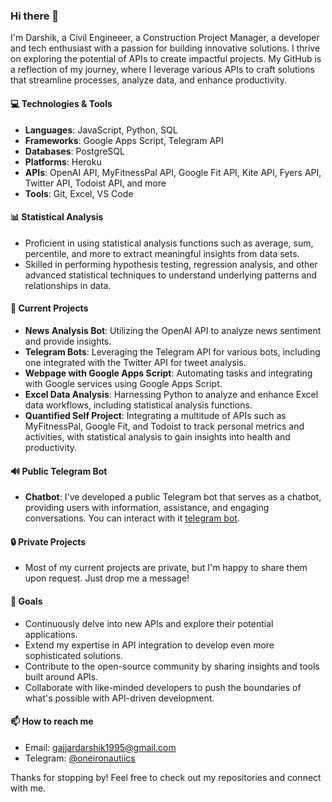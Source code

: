 ### Hi there 👋

I'm Darshik, a Civil Engineeer, a Construction Project Manager, a developer and tech enthusiast with a passion for building innovative solutions. I thrive on exploring the potential of APIs to create impactful projects. My GitHub is a reflection of my journey, where I leverage various APIs to craft solutions that streamline processes, analyze data, and enhance productivity.

#### 💻 Technologies & Tools
- **Languages**: JavaScript, Python, SQL
- **Frameworks**: Google Apps Script, Telegram API
- **Databases**: PostgreSQL
- **Platforms**: Heroku
- **APIs**: OpenAI API, MyFitnessPal API, Google Fit API, Kite API, Fyers API, Twitter API, Todoist API, and more
- **Tools**: Git, Excel, VS Code

#### 📊 Statistical Analysis
- Proficient in using statistical analysis functions such as average, sum, percentile, and more to extract meaningful insights from data sets.
- Skilled in performing hypothesis testing, regression analysis, and other advanced statistical techniques to understand underlying patterns and relationships in data.

#### 🚀 Current Projects
- **News Analysis Bot**: Utilizing the OpenAI API to analyze news sentiment and provide insights.
- **Telegram Bots**: Leveraging the Telegram API for various bots, including one integrated with the Twitter API for tweet analysis.
- **Webpage with Google Apps Script**: Automating tasks and integrating with Google services using Google Apps Script.
- **Excel Data Analysis**: Harnessing Python to analyze and enhance Excel data workflows, including statistical analysis functions.
- **Quantified Self Project**: Integrating a multitude of APIs such as MyFitnessPal, Google Fit, and Todoist to track personal metrics and activities, with statistical analysis to gain insights into health and productivity.

#### 🔊 Public Telegram Bot
- **Chatbot**: I've developed a public Telegram bot that serves as a chatbot, providing users with information, assistance, and engaging conversations. You can interact with it [telegram bot](https://t.me/FxLiveSnapshotBot).

#### 🔒 Private Projects
- Most of my current projects are private, but I'm happy to share them upon request. Just drop me a message!

#### 🎯 Goals
- Continuously delve into new APIs and explore their potential applications.
- Extend my expertise in API integration to develop even more sophisticated solutions.
- Contribute to the open-source community by sharing insights and tools built around APIs.
- Collaborate with like-minded developers to push the boundaries of what's possible with API-driven development.

#### 📫 How to reach me
- Email: gajjardarshik1995@gmail.com
- Telegram: [@oneironautiics](https://t.me/oneironautiics)

Thanks for stopping by! Feel free to check out my repositories and connect with me.
